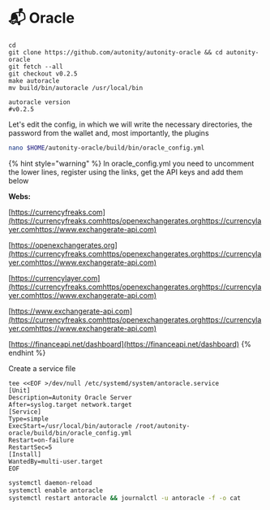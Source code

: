 # 📬 Oracle



```shell
cd
git clone https://github.com/autonity/autonity-oracle && cd autonity-oracle
git fetch --all
git checkout v0.2.5
make autoracle
mv build/bin/autoracle /usr/local/bin

autoracle version
#v0.2.5
```



Let's edit the config, in which we will write the necessary directories, the password from the wallet and, most importantly, the plugins

```bash
nano $HOME/autonity-oracle/build/bin/oracle_config.yml
```

{% hint style="warning" %}
In oracle\_config.yml you need to uncomment the lower lines, register using the links, get the API keys and add them below

**Webs:**

[https://currencyfreaks.com](https://currencyfreaks.comhttps/openexchangerates.orghttps://currencylayer.comhttps://www.exchangerate-api.com)

[https://openexchangerates.org](https://currencyfreaks.comhttps/openexchangerates.orghttps://currencylayer.comhttps://www.exchangerate-api.com)

[https://currencylayer.com](https://currencyfreaks.comhttps/openexchangerates.orghttps://currencylayer.comhttps://www.exchangerate-api.com)

[https://www.exchangerate-api.com](https://currencyfreaks.comhttps/openexchangerates.orghttps://currencylayer.comhttps://www.exchangerate-api.com)

[https://financeapi.net/dashboard](https://financeapi.net/dashboard)
{% endhint %}

Create a service file

```shell
tee <<EOF >/dev/null /etc/systemd/system/antoracle.service
[Unit]  
Description=Autonity Oracle Server  
After=syslog.target network.target  
[Service]  
Type=simple  
ExecStart=/usr/local/bin/autoracle /root/autonity-oracle/build/bin/oracle_config.yml
Restart=on-failure  
RestartSec=5  
[Install]  
WantedBy=multi-user.target
EOF
```

```bash
systemctl daemon-reload
systemctl enable antoracle
systemctl restart antoracle && journalctl -u antoracle -f -o cat
```

